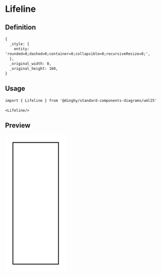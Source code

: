 # Lifeline

## Definition

```
{
  _style: { 
    entity: 'rounded=0;dashed=0;container=0;collapsible=0;recursiveResize=0;',
  },
  _original_width: 0,
  _original_height: 160,
}
```

## Usage

```
import { Lifeline } from '@dinghy/standard-components-diagrams/uml25'

<Lifeline/>
```

## Preview

<img src="./lifeline.png" width="200"/>
